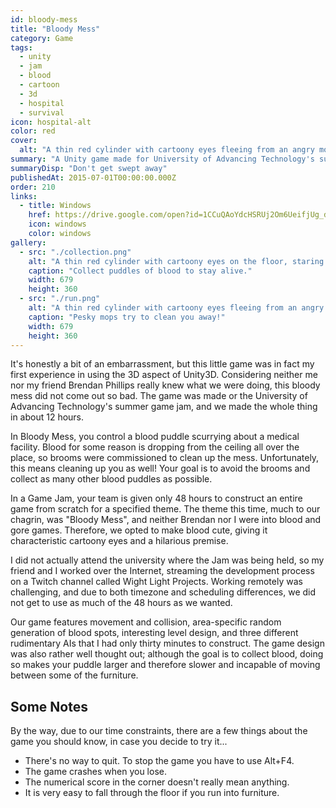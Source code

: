```yaml
---
id: bloody-mess
title: "Bloody Mess"
category: Game
tags:
  - unity
  - jam
  - blood
  - cartoon
  - 3d
  - hospital
  - survival
icon: hospital-alt
color: red
cover:
  alt: "A thin red cylinder with cartoony eyes fleeing from an angry mop."
summary: "A Unity game made for University of Advancing Technology's summer game jam where stay alive by collecting puddles of blood before mops clean you up."
summaryDisp: "Don't get swept away"
publishedAt: 2015-07-01T00:00:00.000Z
order: 210
links:
  - title: Windows
    href: https://drive.google.com/open?id=1CCuQAoYdcHSRUj2Om6UeifjUg_dITCn4
    icon: windows
    color: windows
gallery:
  - src: "./collection.png"
    alt: "A thin red cylinder with cartoony eyes on the floor, staring at an other red cylinder."
    caption: "Collect puddles of blood to stay alive."
    width: 679
    height: 360
  - src: "./run.png"
    alt: "A thin red cylinder with cartoony eyes fleeing from an angry mop."
    caption: "Pesky mops try to clean you away!"
    width: 679
    height: 360
---
```


It's honestly a bit of an embarrassment, but this little game was in fact my first experience in using the 3D aspect of Unity3D. Considering neither me nor my friend Brendan Phillips really knew what we were doing, this bloody mess did not come out so bad. The game was made or the University of Advancing Technology's summer game jam, and we made the whole thing in about 12 hours.

In Bloody Mess, you control a blood puddle scurrying about a medical facility. Blood for some reason is dropping from the ceiling all over the place, so brooms were commissioned to clean up the mess. Unfortunately, this means cleaning up you as well! Your goal is to avoid the brooms and collect as many other blood puddles as possible.

In a Game Jam, your team is given only 48 hours to construct an entire game from scratch for a specified theme. The theme this time, much to our chagrin, was "Bloody Mess", and neither Brendan nor I were into blood and gore games. Therefore, we opted to make blood cute, giving it characteristic cartoony eyes and a hilarious premise.

I did not actually attend the university where the Jam was being held, so my friend and I worked over the Internet, streaming the development process on a Twitch channel called Wight Light Projects. Working remotely was challenging, and due to both timezone and scheduling differences, we did not get to use as much of the 48 hours as we wanted.

Our game features movement and collision, area-specific random generation of blood spots, interesting level design, and three different rudimentary AIs that I had only thirty minutes to construct. The game design was also rather well thought out; although the goal is to collect blood, doing so makes your puddle larger and therefore slower and incapable of moving between some of the furniture.

## Some Notes

By the way, due to our time constraints, there are a few things about the game you should know, in case you decide to try it...

* There's no way to quit. To stop the game you have to use Alt+F4.
* The game crashes when you lose.
* The numerical score in the corner doesn't really mean anything.
* It is very easy to fall through the floor if you run into furniture.
